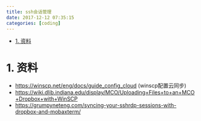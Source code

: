 ```yaml
---
title: ssh会话管理
date: 2017-12-12 07:35:15
categories: [coding]
---
```


<!-- TOC -->

- [1. 资料](#1-资料)

<!-- /TOC -->


<a id="markdown-1-资料" name="1-资料"></a>
# 1. 资料

* https://winscp.net/eng/docs/guide_config_cloud (winscp配置云同步)
* https://wiki.dlib.indiana.edu/display/MCO/Uploading+Files+to+an+MCO+Dropbox+with+WinSCP 
* https://grumpyneteng.com/syncing-your-sshrdp-sessions-with-dropbox-and-mobaxterm/ 


